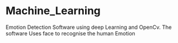 # Machine_Learning
Emotion Detection Software using deep Learning and OpenCv.
The software Uses face to recognise the human Emotion 
